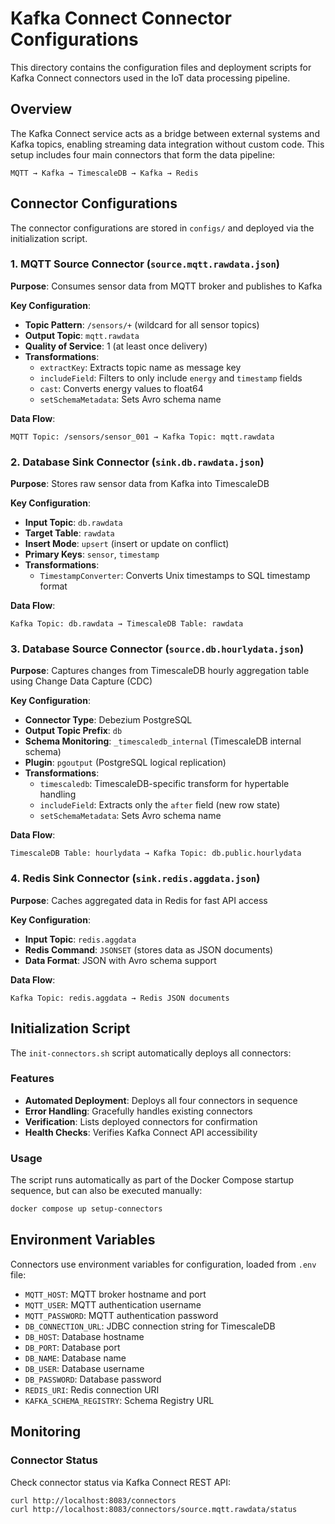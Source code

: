# Kafka Connect Connector Configurations

This directory contains the configuration files and deployment scripts for Kafka Connect connectors used in the IoT data processing pipeline.

## Overview

The Kafka Connect service acts as a bridge between external systems and Kafka topics, enabling streaming data integration without custom code. This setup includes four main connectors that form the data pipeline:

```
MQTT → Kafka → TimescaleDB → Kafka → Redis
```

## Connector Configurations

The connector configurations are stored in `configs/` and deployed via the initialization script.

### 1. MQTT Source Connector (`source.mqtt.rawdata.json`)

**Purpose**: Consumes sensor data from MQTT broker and publishes to Kafka

**Key Configuration**:

- **Topic Pattern**: `/sensors/+` (wildcard for all sensor topics)
- **Output Topic**: `mqtt.rawdata`
- **Quality of Service**: 1 (at least once delivery)
- **Transformations**:
  - `extractKey`: Extracts topic name as message key
  - `includeField`: Filters to only include `energy` and `timestamp` fields
  - `cast`: Converts energy values to float64
  - `setSchemaMetadata`: Sets Avro schema name

**Data Flow**:

```
MQTT Topic: /sensors/sensor_001 → Kafka Topic: mqtt.rawdata
```

### 2. Database Sink Connector (`sink.db.rawdata.json`)

**Purpose**: Stores raw sensor data from Kafka into TimescaleDB

**Key Configuration**:

- **Input Topic**: `db.rawdata`
- **Target Table**: `rawdata`
- **Insert Mode**: `upsert` (insert or update on conflict)
- **Primary Keys**: `sensor`, `timestamp`
- **Transformations**:
  - `TimestampConverter`: Converts Unix timestamps to SQL timestamp format

**Data Flow**:

```
Kafka Topic: db.rawdata → TimescaleDB Table: rawdata
```

### 3. Database Source Connector (`source.db.hourlydata.json`)

**Purpose**: Captures changes from TimescaleDB hourly aggregation table using Change Data Capture (CDC)

**Key Configuration**:

- **Connector Type**: Debezium PostgreSQL
- **Output Topic Prefix**: `db`
- **Schema Monitoring**: `_timescaledb_internal` (TimescaleDB internal schema)
- **Plugin**: `pgoutput` (PostgreSQL logical replication)
- **Transformations**:
  - `timescaledb`: TimescaleDB-specific transform for hypertable handling
  - `includeField`: Extracts only the `after` field (new row state)
  - `setSchemaMetadata`: Sets Avro schema name

**Data Flow**:

```
TimescaleDB Table: hourlydata → Kafka Topic: db.public.hourlydata
```

### 4. Redis Sink Connector (`sink.redis.aggdata.json`)

**Purpose**: Caches aggregated data in Redis for fast API access

**Key Configuration**:

- **Input Topic**: `redis.aggdata`
- **Redis Command**: `JSONSET` (stores data as JSON documents)
- **Data Format**: JSON with Avro schema support

**Data Flow**:

```
Kafka Topic: redis.aggdata → Redis JSON documents
```

## Initialization Script

The `init-connectors.sh` script automatically deploys all connectors:

### Features

- **Automated Deployment**: Deploys all four connectors in sequence
- **Error Handling**: Gracefully handles existing connectors
- **Verification**: Lists deployed connectors for confirmation
- **Health Checks**: Verifies Kafka Connect API accessibility

### Usage

The script runs automatically as part of the Docker Compose startup sequence, but can also be executed manually:

```bash
docker compose up setup-connectors
```

## Environment Variables

Connectors use environment variables for configuration, loaded from `.env` file:

- `MQTT_HOST`: MQTT broker hostname and port
- `MQTT_USER`: MQTT authentication username
- `MQTT_PASSWORD`: MQTT authentication password
- `DB_CONNECTION_URL`: JDBC connection string for TimescaleDB
- `DB_HOST`: Database hostname
- `DB_PORT`: Database port
- `DB_NAME`: Database name
- `DB_USER`: Database username
- `DB_PASSWORD`: Database password
- `REDIS_URI`: Redis connection URI
- `KAFKA_SCHEMA_REGISTRY`: Schema Registry URL

## Monitoring

### Connector Status

Check connector status via Kafka Connect REST API:

```bash
curl http://localhost:8083/connectors
curl http://localhost:8083/connectors/source.mqtt.rawdata/status
```
